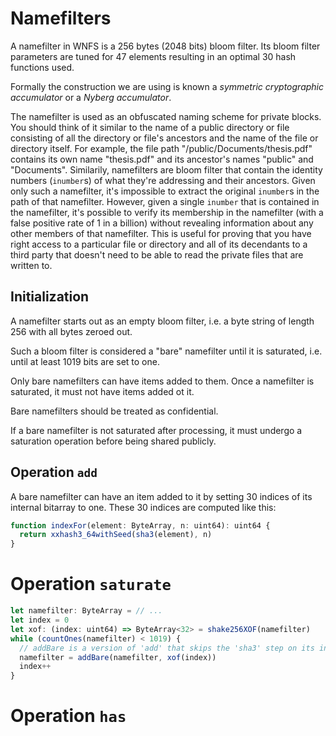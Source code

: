 # Namefilters

A namefilter in WNFS is a 256 bytes (2048 bits) bloom filter. Its bloom filter parameters are tuned for 47 elements resulting in an optimal 30 hash functions used.

Formally the construction we are using is known a *symmetric cryptographic accumulator* or a *Nyberg accumulator*. 

The namefilter is used as an obfuscated naming scheme for private blocks. You should think of it similar to the name of a public directory or file consisting of all the directory or file's ancestors and the name of the file or directory itself. For example, the file path "/public/Documents/thesis.pdf" contains its own name "thesis.pdf" and its ancestor's names "public" and "Documents".
Similarily, namefilters are bloom filter that contain the identity numbers (`inumber`s) of what they're addressing and their ancestors.
Given only such a namefilter, it's impossible to extract the original `inumber`s in the path of that namefilter.
However, given a single `inumber` that is contained in the namefilter, it's possible to verify its membership in the namefilter (with a false positive rate of 1 in a billion) without revealing information about any other members of that namefilter.
This is useful for proving that you have right access to a particular file or directory and all of its decendants to a third party that doesn't need to be able to read the private files that are written to.

## Initialization

A namefilter starts out as an empty bloom filter, i.e. a byte string of length 256 with all bytes zeroed out.

Such a bloom filter is considered a "bare" namefilter until it is saturated, i.e. until at least 1019 bits are set to one.

Only bare namefilters can have items added to them. Once a namefilter is saturated, it must not have items added ot it.

Bare namefilters should be treated as confidential.

If a bare namefilter is not saturated after processing, it must undergo a saturation operation before being shared publicly.

## Operation `add`

A bare namefilter can have an item added to it by setting 30 indices of its internal bitarray to one.
These 30 indices are computed like this:

```ts
function indexFor(element: ByteArray, n: uint64): uint64 {
  return xxhash3_64withSeed(sha3(element), n)
}
```

# Operation `saturate`



```ts
let namefilter: ByteArray = // ...
let index = 0
let xof: (index: uint64) => ByteArray<32> = shake256XOF(namefilter)
while (countOnes(namefilter) < 1019) {
  // addBare is a version of 'add' that skips the 'sha3' step on its input.
  namefilter = addBare(namefilter, xof(index))
  index++
}
```

# Operation `has`
